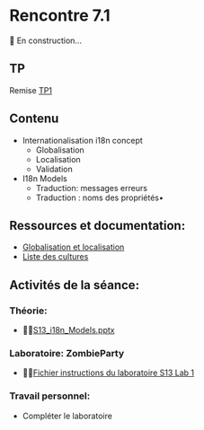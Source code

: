 # Rencontre 7.1

🚧 En construction...

## TP
Remise [TP1](/tp/tp1) 

## Contenu
- Internationalisation i18n concept 
  - Globalisation 
  - Localisation 
  - Validation 
- I18n Models 
  - Traduction: messages erreurs 
  - Traduction : noms des propriétés•	 

## Ressources et documentation: 
- [Globalisation et localisation](https://docs.microsoft.com/en-us/aspnet/core/fundamentals/localization?view=aspnetcore-5.0) 
- [Liste des cultures](https://docwiki.embarcadero.com/RADStudio/Sydney/en/Language_Culture_Names,_Codes,_and_ISO_Values)

## Activités de la séance: 

### Théorie:  
- 🔗‍💥[S13_i18n_Models.pptx](BRISE)

### Laboratoire: ZombieParty 
- 🔗‍💥[Fichier instructions du laboratoire S13 Lab 1](BRISE)

### Travail personnel:
- Compléter le laboratoire 